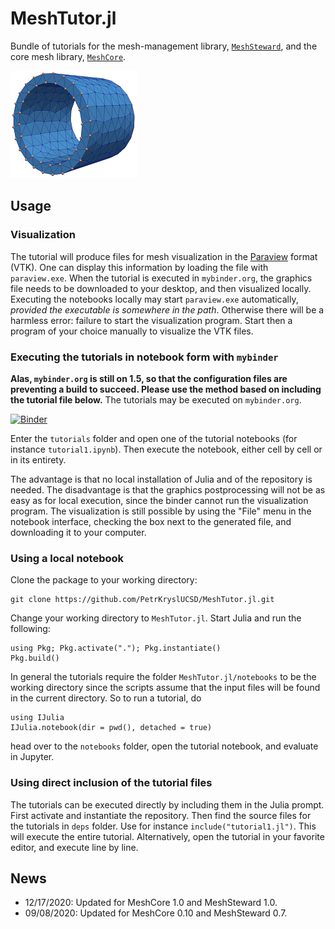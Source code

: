# MeshTutor.jl

Bundle of tutorials for the mesh-management library, [`MeshSteward`](https://github.com/PetrKryslUCSD/MeshSteward.jl.git), and the core mesh library, [`MeshCore`](https://github.com/PetrKryslUCSD/MeshCore.jl.git).

![Sample mesh](trunc_cyl_shell_0.png)

## Usage

### Visualization

The tutorial will produce files for mesh visualization in the [Paraview](https://www.paraview.org/) format (VTK). One can display this information by
loading the file with `paraview.exe`. When the tutorial is executed in
`mybinder.org`, the graphics file needs to be downloaded to your desktop, and
then visualized locally. Executing the notebooks locally may start
`paraview.exe` automatically, *provided the executable is somewhere in the
path*. Otherwise there will be a harmless error: failure to start the
visualization program. Start then a program of your choice manually to
visualize the VTK files.

### Executing the tutorials in notebook form with `mybinder`

**Alas, `mybinder.org` is still on 1.5, so that the configuration files are preventing a build to succeed. Please use the method based on including the tutorial file below.**
The tutorials may be executed on `mybinder.org`. 

[![Binder](https://mybinder.org/badge_logo.svg)](https://mybinder.org/v2/gh/PetrKryslUCSD/MeshTutor.jl/master)

Enter the `tutorials` folder and open one of the tutorial notebooks (for
instance `tutorial1.ipynb`). Then execute the notebook, either cell by cell or
in its entirety.

The advantage is that no local installation of Julia and of the repository is
needed. The disadvantage is that the graphics postprocessing will not be as easy
as for local execution, since the binder cannot run the visualization program.
The visualization is still possible by using the "File" menu in the notebook
interface, checking the box next to the generated file, and downloading it to
your computer.


### Using a local notebook

Clone the package to your working directory:
```
git clone https://github.com/PetrKryslUCSD/MeshTutor.jl.git
```

Change your working directory to `MeshTutor.jl`. Start Julia and run
the following:
```
using Pkg; Pkg.activate("."); Pkg.instantiate()
Pkg.build()
```

In general the tutorials require the folder `MeshTutor.jl/notebooks` to be the
working directory since the scripts assume that the input files will be found in
the current directory. So to run a tutorial, do
```
using IJulia    
IJulia.notebook(dir = pwd(), detached = true)
```
head over to the `notebooks` folder, open the tutorial notebook, and evaluate in Jupyter.

### Using direct inclusion of the tutorial files

The tutorials can be executed directly by including them in the Julia prompt.
First activate and instantiate the repository. Then find the source files for
the tutorials in `deps` folder. Use for instance `include("tutorial1.jl")`. This
will execute the entire tutorial. Alternatively, open the tutorial in your
favorite editor, and execute line by line.

## News

- 12/17/2020: Updated for MeshCore 1.0 and MeshSteward 1.0.
- 09/08/2020: Updated for MeshCore 0.10 and MeshSteward 0.7.


